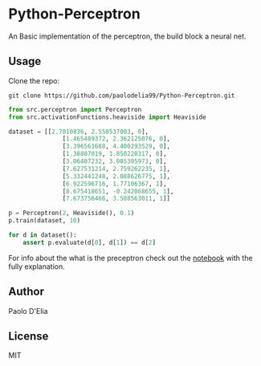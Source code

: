 # Python-Perceptron

An Basic implementation of the perceptron, the build block a neural net.

## Usage

Clone the repo:

    git clone https://github.com/paolodelia99/Python-Perceptron.git
    
```python
from src.perceptron import Perceptron
from src.activationFunctions.heaviside import Heaviside

dataset = [[2.7810836, 2.550537003, 0],
               [1.465489372, 2.362125076, 0],
               [3.396561688, 4.400293529, 0],
               [1.38807019, 1.850220317, 0],
               [3.06407232, 3.005305973, 0],
               [7.627531214, 2.759262235, 1],
               [5.332441248, 2.088626775, 1],
               [6.922596716, 1.77106367, 1],
               [8.675418651, -0.242068655, 1],
               [7.673756466, 3.508563011, 1]]

p = Perceptron(2, Heaviside(), 0.1)
p.train(dataset, 10)

for d in dataset():
    assert p.evaluate(d[0], d[1]) == d[2]

```

For info about the what is the preceptron check out the [notebook](./demo/What_is_a_perceptron.ipynb) with the fully explanation.

## Author

Paolo D'Elia

## License 

MIT
